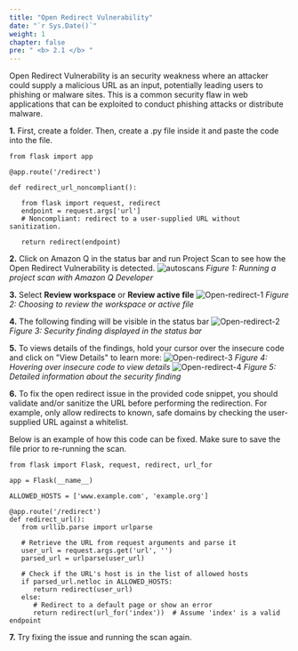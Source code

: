 ```yaml
---
title: "Open Redirect Vulnerability"
date: "`r Sys.Date()`"
weight: 1
chapter: false
pre: " <b> 2.1 </b> "
---
```


Open Redirect Vulnerability is an security weakness where an attacker could supply a malicious URL as an input, potentially leading users to phishing or malware sites. This is a common security flaw in web applications that can be exploited to conduct phishing attacks or distribute malware.

**1.** First, create a folder. Then, create a .py file inside it and paste the code into the file.

```
from flask import app

@app.route('/redirect')

def redirect_url_noncompliant():

   from flask import request, redirect
   endpoint = request.args['url']
   # Noncompliant: redirect to a user-supplied URL without sanitization.

   return redirect(endpoint)
```

**2.** Click on Amazon Q in the status bar and run Project Scan to see how the Open Redirect Vulnerability is detected.
![autoscans](/images/1/autoscans.png?width=90pc)
_Figure 1: Running a project scan with Amazon Q Developer_

**3.** Select **Review workspace** or **Review active file**
![Open-redirect-1](/images/1/open-redirect-1.png?width=90pc)
_Figure 2: Choosing to review the workspace or active file_

**4.** The following finding will be visible in the status bar
![Open-redirect-2](/images/1/open-redirect-2.png?width=90pc)
_Figure 3: Security finding displayed in the status bar_

**5.** To views details of the findings, hold your cursor over the insecure code and click on "View Details" to learn more:
![Open-redirect-3](/images/1/open-redirect-3.png?width=90pc)
_Figure 4: Hovering over insecure code to view details_
![Open-redirect-4](/images/1/open-redirect-4.png?width=90pc)
_Figure 5: Detailed information about the security finding_

**6.** To fix the open redirect issue in the provided code snippet, you should validate and/or sanitize the URL before performing the redirection. For example, only allow redirects to known, safe domains by checking the user-supplied URL against a whitelist.

Below is an example of how this code can be fixed. Make sure to save the file prior to re-running the scan.

```
from flask import Flask, request, redirect, url_for

app = Flask(__name__)

ALLOWED_HOSTS = ['www.example.com', 'example.org']

@app.route('/redirect')
def redirect_url():
   from urllib.parse import urlparse

   # Retrieve the URL from request arguments and parse it
   user_url = request.args.get('url', '')
   parsed_url = urlparse(user_url)

   # Check if the URL's host is in the list of allowed hosts
   if parsed_url.netloc in ALLOWED_HOSTS:
      return redirect(user_url)
   else:
      # Redirect to a default page or show an error
      return redirect(url_for('index'))  # Assume 'index' is a valid endpoint
```

**7.** Try fixing the issue and running the scan again.
